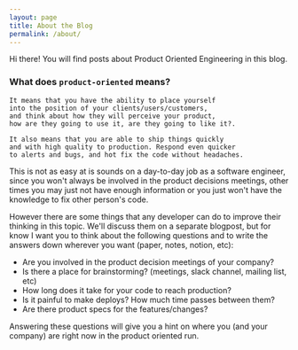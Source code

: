 ```yaml
---
layout: page
title: About the Blog
permalink: /about/
---
```


Hi there! 
You will find posts about Product Oriented Engineering in this blog.

### What does `product-oriented` means?

```
It means that you have the ability to place yourself
into the position of your clients/users/customers,
and think about how they will perceive your product, 
how are they going to use it, are they going to like it?.

It also means that you are able to ship things quickly 
and with high quality to production. Respond even quicker 
to alerts and bugs, and hot fix the code without headaches.
```

This is not as easy at is sounds on a day-to-day job as a software engineer, since you won't always be involved in the product decisions meetings, other times you may just not have enough information or you just won't have the knowledge to fix other person's code.

However there are some things that any developer can do to improve their thinking in this topic. We'll discuss them on a separate blogpost, but for know I want you to think about the following questions and to write the answers down wherever you want (paper, notes, notion, etc):

- Are you involved in the product decision meetings of your company?
- Is there a place for brainstorming? (meetings, slack channel, mailing list, etc)
- How long does it take for your code to reach production?
- Is it painful to make deploys? How much time passes between them?
- Are there product specs for the features/changes?

Answering these questions will give you a hint on where you (and your company) are right now in the product oriented run.
